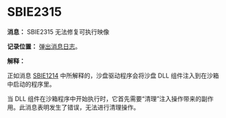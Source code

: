 # SBIE2315

**消息：** SBIE2315 无法修复可执行映像

**记录位置：** [弹出消息日志](PopupMessageLog.md)。

**解释：**

正如消息 [SBIE1214](SBIE1214.md) 中所解释的，沙盘驱动程序会将沙盘 DLL 组件注入到在沙箱中启动的程序里。

当 DLL 组件在沙箱程序中开始执行时，它首先需要“清理”注入操作带来的副作用。此消息表明发生了错误，无法进行清理操作。